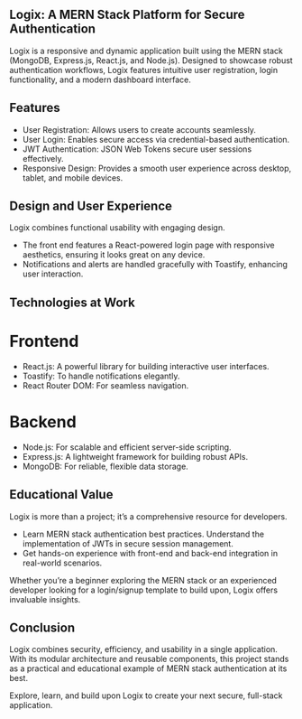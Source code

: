 

## Logix: A MERN Stack Platform for Secure Authentication
Logix is a responsive and dynamic application built using the MERN stack (MongoDB, Express.js, React.js, and Node.js). Designed to showcase robust authentication workflows, Logix features intuitive user registration, login functionality, and a modern dashboard interface.

## Features
- User Registration: Allows users to create accounts seamlessly.
- User Login: Enables secure access via credential-based authentication.
- JWT Authentication: JSON Web Tokens secure user sessions effectively.
- Responsive Design: Provides a smooth user experience across desktop, tablet, and mobile devices.

## Design and User Experience
Logix combines functional usability with engaging design.

- The front end features a React-powered login page with responsive aesthetics, ensuring it looks great on any device.
- Notifications and alerts are handled gracefully with Toastify, enhancing user interaction.

## Technologies at Work

# Frontend
- React.js: A powerful library for building interactive user interfaces.
- Toastify: To handle notifications elegantly.
- React Router DOM: For seamless navigation.

# Backend
- Node.js: For scalable and efficient server-side scripting.
- Express.js: A lightweight framework for building robust APIs.
- MongoDB: For reliable, flexible data storage.

## Educational Value

Logix is more than a project; it’s a comprehensive resource for developers.

- Learn MERN stack authentication best practices.
Understand the implementation of JWTs in secure session management.
- Get hands-on experience with front-end and back-end integration in real-world scenarios.

Whether you’re a beginner exploring the MERN stack or an experienced developer looking for a login/signup template to build upon, Logix offers invaluable insights.

## Conclusion

Logix combines security, efficiency, and usability in a single application. With its modular architecture and reusable components, this project stands as a practical and educational example of MERN stack authentication at its best.

Explore, learn, and build upon Logix to create your next secure, full-stack application.

